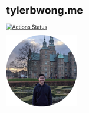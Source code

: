 # tylerbwong.me

[![Actions Status](https://github.com/tylerbwong/tylerbwong.me/workflows/Node%20CI/badge.svg)](https://github.com/tylerbwong/tylerbwong.me/actions)

<img src="/home/src/header/me.png" alt="Tyler" width="192"/>
